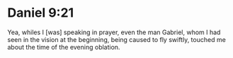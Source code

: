 # Daniel 9:21

Yea, whiles I [was] speaking in prayer, even the man Gabriel, whom I had seen in the vision at the beginning, being caused to fly swiftly, touched me about the time of the evening oblation.